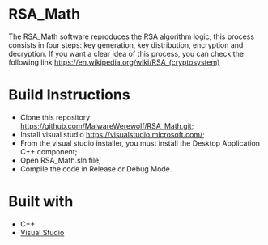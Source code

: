 # RSA_Math
The RSA_Math software reproduces the RSA algorithm logic, this process consists in four steps: key generation, key distribution, encryption and decryption. If you want a clear idea of this process, you can check the following link https://en.wikipedia.org/wiki/RSA_(cryptosystem)

# Build Instructions

* Clone this repository https://github.com/MalwareWerewolf/RSA_Math.git;
* Install visual studio https://visualstudio.microsoft.com/;
* From the visual studio installer, you must install the Desktop Application C++ component;
* Open RSA_Math.sln file;
* Compile the code in Release or Debug Mode.

# Built with
* C++
* [Visual Studio](https://visualstudio.microsoft.com/)
